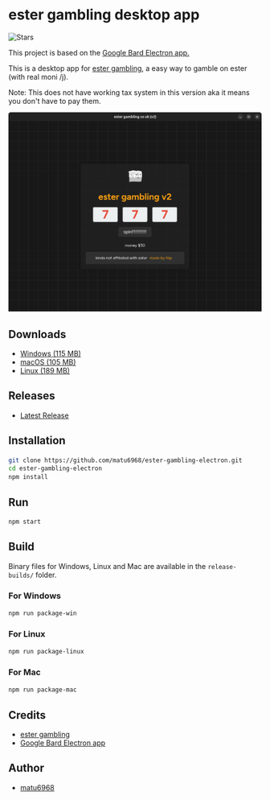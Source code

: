 # ester gambling desktop app

![Stars](https://img.shields.io/github/stars/matu6968/ester-gambling-electron?style=social)

This project is based on the [Google Bard Electron app.](https://github.com/mantreshkhurana/Google-Bard-electron)

This is a desktop app for [ester gambling](https://n1d3v.github.io/ester-gambling), a easy way to gamble on ester (with real moni /j).

Note: This does not have working tax system in this version aka it means you don't have to pay them.

![Screenshot](https://raw.githubusercontent.com/matu6968/ester-gambling-electron/stable/screenshots/screenshot-1.png)

## Downloads

- [Windows (115 MB)](https://github.com/matu6968/ester-gambling-electron/releases/download/1.4.0/ester-gambling-windows-1.4.0.zip)
- [macOS (105 MB)](https://github.com/matu6968/ester-gambling-electron/releases/download/1.4.0/ester-gambling-darwin-1.4.0.zip)
- [Linux (189 MB)](https://github.com/matu6968/ester-gambling-electron/releases/download/1.4.0/ester-gambling-linux-1.4.0.tar.xz)

## Releases

- [Latest Release](https://github.com/matu6968/ester-gambling-electron/releases)

## Installation

```bash
git clone https://github.com/matu6968/ester-gambling-electron.git
cd ester-gambling-electron
npm install
```

## Run

```bash
npm start
```

## Build

Binary files for Windows, Linux and Mac are available in the `release-builds/` folder.

### For Windows

```bash
npm run package-win
```

### For Linux

```bash
npm run package-linux
```

### For Mac

```bash
npm run package-mac
```

## Credits

- [ester gambling](https://github.com/n1d3v/ester-gambling)
- [Google Bard Electron app](https://github.com/mantreshkhurana/Google-Bard-electron)

## Author

- [matu6968](https://github.com/matu6968)
